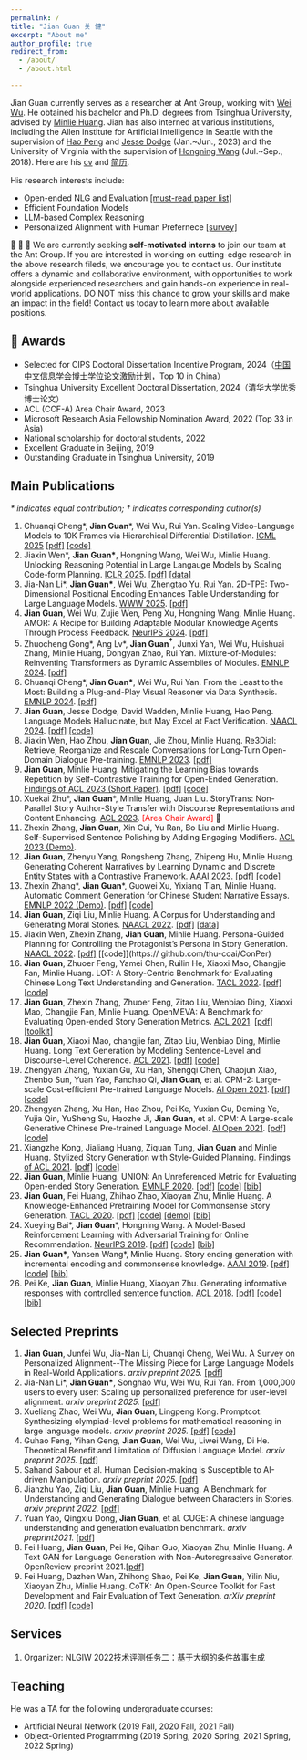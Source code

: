 ```yaml
---
permalink: /
title: "Jian Guan 关 健"
excerpt: "About me"
author_profile: true
redirect_from: 
  - /about/
  - /about.html

---
```


Jian Guan currently serves as a researcher at Ant Group, working with [Wei Wu](https://sites.google.com/view/wei-wu-homepage/home). He obtained his bachelor and Ph.D. degrees from Tsinghua University, advised by [Minlie Huang](http://coai.cs.tsinghua.edu.cn/hml/). Jian has also interned at various institutions, including the Allen Institute for Artificial Intelligence in Seattle with the supervision of [Hao Peng](https://haopeng-nlp.github.io/) and [Jesse Dodge](https://jessedodge.github.io/) (Jan.~Jun., 2023) and the University of Virginia with the supervision of [Hongning Wang]() (Jul.~Sep., 2018). Here are his [cv](./cv_guanjian.pdf) and [简历](./cv_guanjian_zh.pdf).

His research interests include:

- Open-ended NLG and Evaluation [[must-read paper list]](https://github.com/thu-coai/PaperForONLG)
- Efficient Foundation Models
- LLM-based Complex Reasoning
- Personalized Alignment with Human Prefernece [[survey]](https://arxiv.org/abs/2503.17003)

🚀 🚀 🚀 We are currently seeking **self-motivated interns** to join our team at the Ant Group. If you are interested in working on cutting-edge research in the above research fileds, we encourage you to contact us. Our institute offers a dynamic and collaborative environment, with opportunities to work alongside experienced researchers and gain hands-on experience in real-world applications. DO NOT miss this chance to grow your skills and make an impact in the field! Contact us today to learn more about available positions.



## 🏅 Awards

- Selected for CIPS Doctoral Dissertation Incentive Program, 2024（[中国中文信息学会博士学位论文激励计划](https://www.cipsc.org.cn/InstituteNews/info.aspx?itemid=4754)，Top 10 in China）
- Tsinghua University Excellent Doctoral Dissertation, 2024（清华大学优秀博士论文）
- ACL (CCF-A) Area Chair Award,  2023
- Microsoft Research Asia Fellowship Nomination Award, 2022 (Top 33 in Asia)
- National scholarship for doctoral students, 2022
- Excellent Graduate in Beijing, 2019
- Outstanding Graduate in Tsinghua University, 2019



## Main Publications

*\* indicates equal contribution; $\dagger$ indicates corresponding author(s)*

1. Chuanqi Cheng\*, **Jian Guan**\*, Wei Wu, Rui Yan. Scaling Video-Language Models to 10K Frames via Hierarchical Differential Distillation. <u>ICML 2025</u> [[pdf]](https://arxiv.org/abs/2504.02438) [[code]](https://github.com/steven-ccq/ViLAMP)
2. Jiaxin Wen\*, **Jian Guan\***, Hongning Wang, Wei Wu, Minlie Huang. Unlocking Reasoning Potential in Large Langauge Models by Scaling Code-form Planning. <u>ICLR 2025</u>. [[pdf]](https://arxiv.org/pdf/2409.12452) [[data]](https://huggingface.co/datasets/jiaxin-wen/CodePlan)
3. Jia-Nan Li\*, **Jian Guan\***, Wei Wu, Zhengtao Yu, Rui Yan. 2D-TPE: Two-Dimensional Positional Encoding Enhances Table Understanding for Large Language Models. <u>WWW 2025</u>. [[pdf]](https://arxiv.org/pdf/2409.19700)
4. **Jian Guan**, Wei Wu, Zujie Wen, Peng Xu, Hongning Wang, Minlie Huang. AMOR: A Recipe for Building Adaptable Modular Knowledge Agents Through Process Feedback. <u>NeurIPS 2024</u>. [[pdf]](https://arxiv.org/abs/2402.01469)
5. Zhuocheng Gong*, Ang Lv\*, **Jian Guan$^\dagger$**, Junxi Yan, Wei Wu, Huishuai Zhang, Minlie Huang, Dongyan Zhao, Rui Yan. Mixture-of-Modules: Reinventing Transformers as Dynamic Assemblies of Modules. <u>EMNLP 2024</u>. [[pdf]](https://arxiv.org/pdf/2407.06677)
6. Chuanqi Cheng*, **Jian Guan\***, Wei Wu, Rui Yan. From the Least to the Most: Building a Plug-and-Play Visual Reasoner via Data Synthesis. <u>EMNLP 2024</u>. [[pdf]](https://arxiv.org/pdf/2406.19934)
7. **Jian Guan**, Jesse Dodge, David Wadden, Minlie Huang, Hao Peng. Language Models Hallucinate, but May Excel at Fact Verification. <u>NAACL 2024</u>. [[pdf]](https://arxiv.org/abs/2310.14564) [[code]](https://github.com/JianGuanTHU/LLMforFV)
8. Jiaxin Wen, Hao Zhou, **Jian Guan**, Jie Zhou, Minlie Huang. Re3Dial: Retrieve, Reorganize and Rescale Conversations for Long-Turn Open-Domain Dialogue Pre-training. <u>EMNLP 2023</u>. [[pdf]](https://aclanthology.org/2023.emnlp-main.612.pdf)
9. **Jian Guan**, Minlie Huang. Mitigating the Learning Bias towards Repetition by Self-Contrastive Training for Open-Ended Generation. <u>Findings of ACL 2023 (Short Paper)</u>. [[pdf]](https://arxiv.org/abs/2307.01542) [[code]](https://github.com/thu-coai/SelfCont)
10. Xuekai Zhu\*, **Jian Guan**\*, Minlie Huang, Juan Liu. StoryTrans: Non-Parallel Story Author-Style Transfer with Discourse Representations and Content Enhancing. <u>ACL 2023</u>. <font color=Red>[Area Chair Award]</font> 🏅
11. Zhexin Zhang, **Jian Guan**, Xin Cui, Yu Ran, Bo Liu and Minlie Huang. Self-Supervised Sentence Polishing by Adding Engaging Modifiers. <u>ACL 2023 (Demo)</u>.
12. **Jian Guan**, Zhenyu Yang, Rongsheng Zhang, Zhipeng Hu, Minlie Huang. Generating Coherent Narratives by Learning Dynamic and Discrete Entity States with a Contrastive Framework. <u>AAAI 2023</u>. [[pdf]](https://arxiv.org/abs/2208.03985) [[code]](https://github.com/thu-coai/ERIC)
13. Zhexin Zhang\*, **Jian Guan**\*, Guowei Xu, Yixiang Tian, Minlie Huang. Automatic Comment Generation for Chinese Student Narrative Essays. <u>EMNLP 2022 (Demo)</u>. [[pdf]](https://aclanthology.org/2022.emnlp-demos.21/) [[code]](https://github.com/thu-coai/EssayCommentGen)
14. **Jian Guan**, Ziqi Liu, Minlie Huang. A Corpus for Understanding and Generating Moral Stories. <u>NAACL 2022</u>. [[pdf]](https://arxiv.org/abs/2204.09438) [[data]](https://github.com/thu-coai/MoralStory)
15. Jiaxin Wen, Zhexin Zhang, **Jian Guan**, Minlie Huang. Persona-Guided Planning for Controlling the Protagonist’s Persona in Story Generation. <u>NAACL 2022</u>. [[pdf]](https://arxiv.org/pdf/2204.10703.pdf) [[code]](https:// github.com/thu-coai/ConPer)
16. **Jian Guan**, Zhuoer Feng, Yamei Chen, Ruilin He, Xiaoxi Mao, Changjie Fan, Minlie Huang. LOT: A Story-Centric Benchmark for Evaluating Chinese Long Text Understanding and Generation. <u>TACL 2022</u>. [[pdf]](https://direct.mit.edu/tacl/article/doi/10.1162/tacl_a_00469/110537/LOT-A-Story-Centric-Benchmark-for-Evaluating) [[code]](https://github.com/thu-coai/LOT-LongLM)
17. **Jian Guan**, Zhexin Zhang, Zhuoer Feng, Zitao Liu, Wenbiao Ding, Xiaoxi Mao, Changjie Fan, Minlie Huang. OpenMEVA: A Benchmark for Evaluating Open-ended Story Generation Metrics. <u>ACL 2021</u>. [[pdf]](https://aclanthology.org/2021.acl-long.500/) [[toolkit]](https://github.com/thu-coai/OpenMEVA)
18. **Jian Guan**, Xiaoxi Mao, changjie fan, Zitao Liu, Wenbiao Ding, Minlie Huang. Long Text Generation by Modeling Sentence-Level and Discourse-Level Coherence. <u>ACL 2021</u>. [[pdf]](https://aclanthology.org/2021.acl-long.499/) [[code]](https://github.com/thu-coai/HINT) 
19. Zhengyan Zhang, Yuxian Gu, Xu Han, Shengqi Chen, Chaojun Xiao, Zhenbo Sun, Yuan Yao, Fanchao Qi, **Jian Guan**, et al. CPM-2: Large-scale Cost-efficient Pre-trained Language Models. <u>AI Open 2021</u>. [[pdf\]](https://arxiv.org/abs/2106.10715) [[code\]](https://github.com/TsinghuaAI/CPM)
20. Zhengyan Zhang, Xu Han, Hao Zhou, Pei Ke, Yuxian Gu, Deming Ye, Yujia Qin, YuSheng Su, Haozhe Ji, **Jian Guan**, et al. CPM: A Large-scale Generative Chinese Pre-trained Language Model. <u>AI Open 2021</u>. [[pdf]](https://www.sciencedirect.com/science/article/pii/S266665102100019X) [[code]](https://github.com/TsinghuaAI/CPM)
21. Xiangzhe Kong, Jialiang Huang, Ziquan Tung, **Jian Guan** and Minlie Huang. Stylized Story Generation with Style-Guided Planning. <u>Findings of ACL 2021</u>. [[pdf]](https://aclanthology.org/2021.findings-acl.215/) [[code]](https://github.com/thu-coai/Stylized-Story-Generation-with-Style-Guided-Planning)
22. **Jian Guan**, Minlie Huang. UNION: An Unreferenced Metric for Evaluating Open-ended Story Generation. <u>EMNLP 2020</u>. [[pdf]](https://www.aclweb.org/anthology/2020.emnlp-main.736) [[code]](https://github.com/thu-coai/UNION) [[bib]](https://www.aclweb.org/anthology/2020.emnlp-main.736.bib)
23. **Jian Guan**, Fei Huang, Zhihao Zhao, Xiaoyan Zhu, Minlie Huang. A Knowledge-Enhanced Pretraining Model for Commonsense Story Generation. <u>TACL 2020</u>. [[pdf]](https://www.mitpressjournals.org/doi/pdf/10.1162/tacl_a_00302) [[code]](https://github.com/thu-coai/CommonsenseStoryGen) [[demo]](http://coai.cs.tsinghua.edu.cn/static/CommonsenseStoryGen/) [[bib]](https://www.aclweb.org/anthology/2020.tacl-1.7.bib)
24. Xueying Bai\*, **Jian Guan**\*, Hongning Wang. A Model-Based Reinforcement Learning with Adversarial Training for Online Recommendation. <u>NeurIPS 2019</u>.  [[pdf]](http://papers.nips.cc/paper/9257-a-model-based-reinforcement-learning-with-adversarial-training-for-online-recommendation) [[code]](https://github.com/JianGuanTHU/IRecGAN) [[bib]](https://proceedings.neurips.cc//paper/2019/file/e49eb6523da9e1c347bc148ea8ac55d3-Bibtex.bib)
25. **Jian Guan\***, Yansen Wang\*, Minlie Huang. Story ending generation with incremental encoding and commonsense knowledge. <u>AAAI 2019</u>.  [[pdf]](https://www.aaai.org/ojs/index.php/AAAI/article/view/4612) [[code]](https://github.com/JianGuanTHU/StoryEndGen) [[bib]](https://ojs.aaai.org/index.php/AAAI/citationstylelanguage/download/bibtex?submissionId=4612&publicationId=3017])
26. Pei Ke, **Jian Guan**, Minlie Huang, Xiaoyan Zhu. Generating informative responses with controlled sentence function. <u>ACL 2018</u>. [[pdf]](https://www.aclweb.org/anthology/P18-1139) [[code]](https://github.com/kepei1106/SentenceFunction) [[bib]](https://www.aclweb.org/anthology/P18-1139.bib)



## Selected Preprints

1. **Jian Guan**, Junfei Wu, Jia-Nan Li, Chuanqi Cheng, Wei Wu. A Survey on Personalized Alignment--The Missing Piece for Large Language Models in Real-World Applications. *arxiv preprint 2025.* [[pdf]](https://arxiv.org/abs/2503.17003)
2. Jia-Nan Li\*, **Jian Guan\***, Songhao Wu, Wei Wu, Rui Yan. From 1,000,000 users to every user: Scaling up personalized preference for user-level alignment. *arxiv preprint 2025.* [[pdf]](https://arxiv.org/abs/2503.15463)
3. Xueliang Zhao, Wei Wu, **Jian Guan**, Lingpeng Kong. Promptcot: Synthesizing olympiad-level problems for mathematical reasoning in large language models. *arxiv preprint 2025.* [[pdf]](https://arxiv.org/abs/2503.02324) [[code]](https://github.com/inclusionAI/PromptCoT)
4. Guhao Feng, Yihan Geng, **Jian Guan**, Wei Wu, Liwei Wang, Di He. Theoretical Benefit and Limitation of Diffusion Language Model. *arxiv preprint 2025.* [[pdf]](https://arxiv.org/abs/2502.09622)
5. Sahand Sabour et al. Human Decision-making is Susceptible to AI-driven Manipulation. *arxiv preprint 2025.* [[pdf]](https://arxiv.org/abs/2502.07663)
6. Jianzhu Yao, Ziqi Liu, **Jian Guan**, Minlie Huang. A Benchmark for Understanding and Generating Dialogue between Characters in Stories. *arxiv preprint 2022.* [[pdf]](https://arxiv.org/pdf/2209.08524.pdf)
7. Yuan Yao, Qingxiu Dong, **Jian Guan**, et al. CUGE: A chinese language understanding and generation evaluation benchmark. *arxiv preprint2021.* [[pdf]](https://arxiv.org/abs/2112.13610)
8. Fei Huang, **Jian Guan**, Pei Ke, Qihan Guo, Xiaoyan Zhu, Minlie Huang. A Text GAN for Language Generation with Non-Autoregressive Generator. OpenReview preprint 2021.[[pdf\]](https://openreview.net/forum?id=wOI9hqkvu_)
9. Fei Huang, Dazhen Wan, Zhihong Shao, Pei Ke, **Jian Guan**, Yilin Niu, Xiaoyan Zhu, Minlie Huang. CoTK: An Open-Source Toolkit for Fast Development and Fair Evaluation of Text Generation. *arXiv preprint 2020.* [[pdf\]](https://arxiv.org/abs/2002.00583) [[code\]](https://github.com/thu-coai/cotk)



## Services

1. Organizer: NLGIW 2022技术评测任务二：基于大纲的条件故事生成



## Teaching

He was a TA for the following undergraduate courses:

- Artificial Neural Network (2019 Fall, 2020 Fall, 2021 Fall)
- Object-Oriented Programming (2019 Spring, 2020 Spring, 2021 Spring, 2022 Spring)

<br><br>

<div style="height: 250px;width: 250px;margin-left: 0px;">
  <script type="text/javascript" id="clustrmaps" src="//clustrmaps.com/map_v2.js?d=ZpYkmM7TcnuwV5hUFmSBK6-wcEbSUhYPqSxziPKxz3U&cl=ffffff&w=a"></script>
</div>
